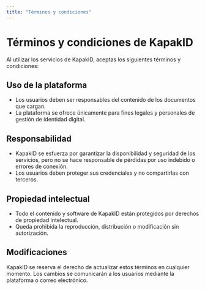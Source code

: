 ```yaml
---
title: "Términos y condiciones"
---
```


# Términos y condiciones de KapakID

Al utilizar los servicios de KapakID, aceptas los siguientes términos y condiciones:

## Uso de la plataforma

- Los usuarios deben ser responsables del contenido de los documentos que cargan.  
- La plataforma se ofrece únicamente para fines legales y personales de gestión de identidad digital.

## Responsabilidad

- KapakID se esfuerza por garantizar la disponibilidad y seguridad de los servicios, pero no se hace responsable de pérdidas por uso indebido o errores de conexión.  
- Los usuarios deben proteger sus credenciales y no compartirlas con terceros.

## Propiedad intelectual

- Todo el contenido y software de KapakID están protegidos por derechos de propiedad intelectual.  
- Queda prohibida la reproducción, distribución o modificación sin autorización.

## Modificaciones

KapakID se reserva el derecho de actualizar estos términos en cualquier momento. Los cambios se comunicarán a los usuarios mediante la plataforma o correo electrónico.
